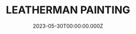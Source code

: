 ---
date: 2023-05-30T00:00:00.000Z
description: A painting of a custom NASA Leatherman by @64-38-16
draft: false
icon: 2023-05-30-leatherman-painting.webp
language: en
title: LEATHERMAN PAINTING
link: https://www.reddit.com/r/tomsachs/comments/130y61y/sympathetic_magic/#lightbox
alt: A photo of a painting of a white Leatherman resting on a brown table top. 

---